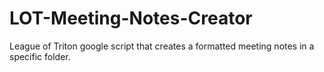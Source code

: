 # LOT-Meeting-Notes-Creator
League of Triton google script that creates a formatted meeting notes in a specific folder.
